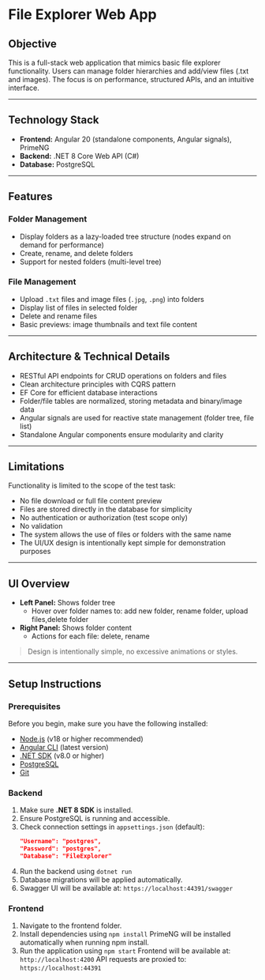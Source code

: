 # File Explorer Web App

## Objective
This is a full-stack web application that mimics basic file explorer functionality. Users can manage folder hierarchies and add/view files (.txt and images). The focus is on performance, structured APIs, and an intuitive interface.

---

## Technology Stack

- **Frontend:** Angular 20 (standalone components, Angular signals), PrimeNG
- **Backend:** .NET 8 Core Web API (C#)
- **Database:** PostgreSQL

---

## Features

### Folder Management
- Display folders as a lazy-loaded tree structure (nodes expand on demand for performance)
- Create, rename, and delete folders
- Support for nested folders (multi-level tree)

### File Management
- Upload `.txt` files and image files (`.jpg`, `.png`) into folders
- Display list of files in selected folder
- Delete and rename files
- Basic previews: image thumbnails and text file content

---

## Architecture & Technical Details

- RESTful API endpoints for CRUD operations on folders and files
- Clean architecture principles with CQRS pattern
- EF Core for efficient database interactions
- Folder/file tables are normalized, storing metadata and binary/image data
- Angular signals are used for reactive state management (folder tree, file list)
- Standalone Angular components ensure modularity and clarity

---

## Limitations

Functionality is limited to the scope of the test task:

- No file download or full file content preview
- Files are stored directly in the database for simplicity
- No authentication or authorization (test scope only)
- No validation
- The system allows the use of files or folders with the same name
- The UI/UX design is intentionally kept simple for demonstration purposes

---

## UI Overview

- **Left Panel:** Shows folder tree  
  - Hover over folder names to: add new folder, rename folder, upload files,delete folder
- **Right Panel:** Shows folder content  
  - Actions for each file: delete, rename  

> Design is intentionally simple, no excessive animations or styles.

---

## Setup Instructions

### Prerequisites
Before you begin, make sure you have the following installed:
- [Node.js](https://nodejs.org/) (v18 or higher recommended)
- [Angular CLI](https://angular.dev/cli) (latest version)
- [.NET SDK](https://dotnet.microsoft.com/en-us/download) (v8.0 or higher)
- [PostgreSQL](https://www.postgresql.org/download/)
- [Git](https://git-scm.com/)

### Backend
1. Make sure **.NET 8 SDK** is installed.
2. Ensure PostgreSQL is running and accessible.
3. Check connection settings in `appsettings.json` (default):
   ```json
   "Username": "postgres",
   "Password": "postgres",
   "Database": "FileExplorer"
4. Run the backend using `dotnet run`
5. Database migrations will be applied automatically.
6. Swagger UI will be available at: `https://localhost:44391/swagger`

### Frontend
1. Navigate to the frontend folder.
2. Install dependencies using `npm install`
PrimeNG will be installed automatically when running npm install.
3. Run the application using `npm start`
Frontend will be available at: `http://localhost:4200`
API requests are proxied to: `https://localhost:44391`
